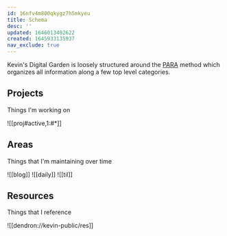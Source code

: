 ```yaml
---
id: 16nfv4m800qkygz7h5mkyeu
title: Schema
desc: ''
updated: 1646013402622
created: 1645933135937
nav_exclude: true
---
```


Kevin's Digital Garden is loosely structured around the [PARA](https://fortelabs.co/blog/para/) method which organizes all information along a few top level categories. 
##  Projects 
Things I'm working on 

![[proj#active,1:#*]]

## Areas

Things that I'm maintaining over time

![[blog]]
![[daily]]
![[til]]

## Resources

Things that I reference 

![[dendron://kevin-public/res]]
